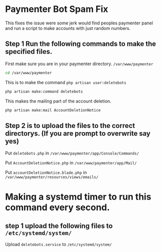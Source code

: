 # Paymenter Bot Spam Fix
This fixes the issue were some jerk would find peoples paymenter panel and run a script to make accounts with just random numbers.
 

## Step 1 Run the following commands to make the specified files.

First make sure you are in your paymenter directory. `/var/www/paymenter`

```bash
cd /var/www/paymenter
```

This is to make the command `php artisan user:deletebots`
```bash
php artisan make:command deletebots
```
This makes the mailing part of the account deletion.

```bash
php artisan make:mail AccountDeletionNotice
```

## Step 2 is to upload the files to the correct directorys. (If you are prompt to overwrite say yes)

Put `deletebots.php` in `/var/www/paymenter/app/Console/Commands/`

Put `AccountDeletionNotice.php` in `/var/www/paymenter/app/Mail/` 

Put `accountDeletionNotice.blade.php` in `/var/www/paymenter/resources/views/emails/`

# Making a systemd timer to run this command every second.

## step 1 upload the following files to `/etc/systemd/system/`

Upload `deletebots.service` to `/etc/systemd/system/`


